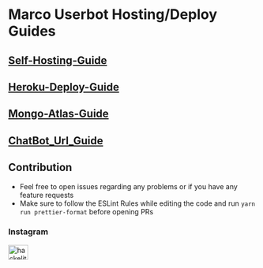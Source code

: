 # Marco Userbot Hosting/Deploy Guides

## [Self-Hosting-Guide](https://github.com/hackelite01/Marco-WA/Guides/Self-Hosting-Guide.md)
## [Heroku-Deploy-Guide](https://github.com/hackelite01/Marco-WA/Guides/Heroku-Deploy-Guide.md) 
## [Mongo-Atlas-Guide](https://github.com/hackelite01/Marco-WA/Guides/Mongo-Atlas-Guide.md)
## [ChatBot_Url_Guide](https://github.com/hackelite01/Marco-WA/Guides/Chatbot_Url_Guide.md)

##  Contribution

+ Feel free to open issues regarding any problems or if you have any feature requests
+ Make sure to follow the ESLint Rules while editing the code and run `yarn run prettier-format` before opening PRs

###  Instagram

<a href="https://instagram.com/hackelite01" target="blank"><img align="center" src="https://raw.githubusercontent.com/rahuldkjain/github-profile-readme-generator/master/src/images/icons/Social/instagram.svg" alt="hackelite01" height="30" width="40" /></a>

